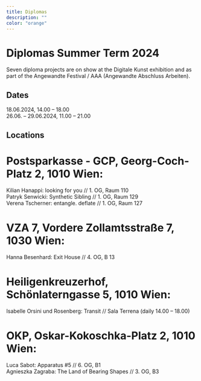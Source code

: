 ```yaml
---
title: Diplomas
description: ""
color: "orange"
---
```

# Diplomas Summer Term 2024

Seven diploma projects are on show at the Digitale Kunst exhibition and as part of the Angewandte Festival / AAA (Angewandte Abschluss Arbeiten).

## Dates
18.06.2024, 14.00 – 18.00 <br/>
26.06. – 29.06.2024, 11.00 – 21.00 

## Locations

# Postsparkasse - GCP, Georg-Coch-Platz 2, 1010 Wien:<br/>
Kilian Hanappi: looking for you // 1. OG, Raum 110<br/>
Patryk Senwicki: Synthetic Sibling // 1. OG, Raum 129<br/>
Verena Tscherner: entangle. deflate // 1. OG, Raum 127<br/>

# VZA 7, Vordere Zollamtsstraße 7, 1030 Wien:<br/>
Hanna Besenhard: Exit House // 4. OG, B 13

# Heiligenkreuzerhof, Schönlaterngasse 5, 1010 Wien:<br/>
Isabelle Orsini und Rosenberg: Transit // Sala Terrena (daily 14.00 – 18.00)

# OKP, Oskar-Kokoschka-Platz 2, 1010 Wien:<br/>
Luca Sabot: Apparatus #5 // 6. OG, B1<br/>
Agnieszka Zagraba: The Land of Bearing Shapes // 3. OG, B3

